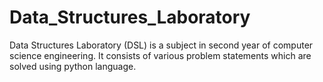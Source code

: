 # Data_Structures_Laboratory

Data Structures Laboratory (DSL) is a subject in second year of computer science engineering.
It consists of various problem statements which are solved using python language.
